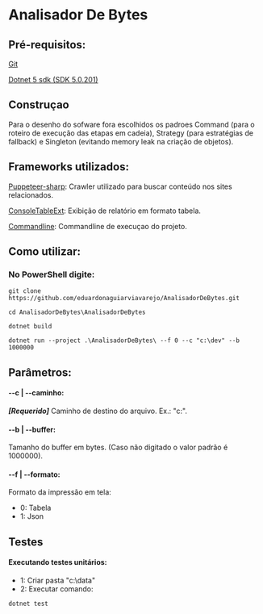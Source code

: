 # Analisador De Bytes

## Pré-requisitos:
[Git](https://git-scm.com/)

[Dotnet 5 sdk (SDK 5.0.201)](https://dotnet.microsoft.com/download/dotnet/5.0)

## Construçao

Para o desenho do sofware fora escolhidos os padroes Command (para o roteiro de execução das etapas em cadeia), Strategy (para estratégias de fallback) e Singleton (evitando memory leak na criação de objetos).

## Frameworks utilizados:
[Puppeteer-sharp](https://github.com/hardkoded/puppeteer-sharp): Crawler utilizado para buscar conteúdo nos sites relacionados. 

[ConsoleTableExt](https://github.com/minhhungit/ConsoleTableExt/): Exibição de relatório em formato tabela.

[Commandline](https://github.com/commandlineparser/commandline): Commandline de execuçao do projeto.


## Como utilizar:

### No PowerShell digite:
```
git clone https://github.com/eduardonaguiarviavarejo/AnalisadorDeBytes.git
```
```
cd AnalisadorDeBytes\AnalisadorDeBytes
```
```
dotnet build
```
```
dotnet run --project .\AnalisadorDeBytes\ --f 0 --c "c:\dev" --b 1000000
```

## Parâmetros: 

#### --c | --caminho:
***[Requerido]*** Caminho de destino do arquivo. Ex.: "c:\".

#### --b | --buffer:
Tamanho do buffer em bytes. (Caso não digitado o valor padrão é 1000000).

#### --f | --formato:
Formato da impressão em tela: 
-  0: Tabela
-  1: Json
     
## Testes
#### Executando testes unitários:

-  1: Criar pasta "c:\data"
-  2: Executar comando:
```
dotnet test
```



